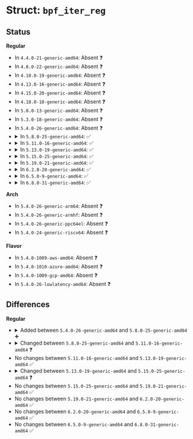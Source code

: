# Struct: <code>bpf_iter_reg</code>

## Status
<b>Regular</b>
<ul>
<li>
In <code>4.4.0-21-generic-amd64</code>: Absent ❓
</li>
<li>
In <code>4.8.0-22-generic-amd64</code>: Absent ❓
</li>
<li>
In <code>4.10.0-19-generic-amd64</code>: Absent ❓
</li>
<li>
In <code>4.13.0-16-generic-amd64</code>: Absent ❓
</li>
<li>
In <code>4.15.0-20-generic-amd64</code>: Absent ❓
</li>
<li>
In <code>4.18.0-10-generic-amd64</code>: Absent ❓
</li>
<li>
In <code>5.0.0-13-generic-amd64</code>: Absent ❓
</li>
<li>
In <code>5.3.0-18-generic-amd64</code>: Absent ❓
</li>
<li>
In <code>5.4.0-26-generic-amd64</code>: Absent ❓
</li>
<li>
<details>
<summary>In <code>5.8.0-25-generic-amd64</code>: ✅</summary>

```c
struct bpf_iter_reg {
    const char * target;
    const struct seq_operations * seq_ops;
    bpf_iter_init_seq_priv_t init_seq_private;
    bpf_iter_fini_seq_priv_t fini_seq_private;
    u32 seq_priv_size;
    u32 ctx_arg_info_size;
    struct bpf_ctx_arg_aux[2] ctx_arg_info;
}
```
</details>
</li>
<li>
<details>
<summary>In <code>5.11.0-16-generic-amd64</code>: ✅</summary>

```c
struct bpf_iter_reg {
    const char * target;
    bpf_iter_attach_target_t attach_target;
    bpf_iter_detach_target_t detach_target;
    bpf_iter_show_fdinfo_t show_fdinfo;
    bpf_iter_fill_link_info_t fill_link_info;
    u32 ctx_arg_info_size;
    u32 feature;
    struct bpf_ctx_arg_aux[2] ctx_arg_info;
    const struct bpf_iter_seq_info * seq_info;
}
```
</details>
</li>
<li>
<details>
<summary>In <code>5.13.0-19-generic-amd64</code>: ✅</summary>

```c
struct bpf_iter_reg {
    const char * target;
    bpf_iter_attach_target_t attach_target;
    bpf_iter_detach_target_t detach_target;
    bpf_iter_show_fdinfo_t show_fdinfo;
    bpf_iter_fill_link_info_t fill_link_info;
    u32 ctx_arg_info_size;
    u32 feature;
    struct bpf_ctx_arg_aux[2] ctx_arg_info;
    const struct bpf_iter_seq_info * seq_info;
}
```
</details>
</li>
<li>
<details>
<summary>In <code>5.15.0-25-generic-amd64</code>: ✅</summary>

```c
struct bpf_iter_reg {
    const char * target;
    bpf_iter_attach_target_t attach_target;
    bpf_iter_detach_target_t detach_target;
    bpf_iter_show_fdinfo_t show_fdinfo;
    bpf_iter_fill_link_info_t fill_link_info;
    bpf_iter_get_func_proto_t get_func_proto;
    u32 ctx_arg_info_size;
    u32 feature;
    struct bpf_ctx_arg_aux[2] ctx_arg_info;
    const struct bpf_iter_seq_info * seq_info;
}
```
</details>
</li>
<li>
<details>
<summary>In <code>5.19.0-21-generic-amd64</code>: ✅</summary>

```c
struct bpf_iter_reg {
    const char * target;
    bpf_iter_attach_target_t attach_target;
    bpf_iter_detach_target_t detach_target;
    bpf_iter_show_fdinfo_t show_fdinfo;
    bpf_iter_fill_link_info_t fill_link_info;
    bpf_iter_get_func_proto_t get_func_proto;
    u32 ctx_arg_info_size;
    u32 feature;
    struct bpf_ctx_arg_aux[2] ctx_arg_info;
    const struct bpf_iter_seq_info * seq_info;
}
```
</details>
</li>
<li>
<details>
<summary>In <code>6.2.0-20-generic-amd64</code>: ✅</summary>

```c
struct bpf_iter_reg {
    const char * target;
    bpf_iter_attach_target_t attach_target;
    bpf_iter_detach_target_t detach_target;
    bpf_iter_show_fdinfo_t show_fdinfo;
    bpf_iter_fill_link_info_t fill_link_info;
    bpf_iter_get_func_proto_t get_func_proto;
    u32 ctx_arg_info_size;
    u32 feature;
    struct bpf_ctx_arg_aux[2] ctx_arg_info;
    const struct bpf_iter_seq_info * seq_info;
}
```
</details>
</li>
<li>
<details>
<summary>In <code>6.5.0-9-generic-amd64</code>: ✅</summary>

```c
struct bpf_iter_reg {
    const char * target;
    bpf_iter_attach_target_t attach_target;
    bpf_iter_detach_target_t detach_target;
    bpf_iter_show_fdinfo_t show_fdinfo;
    bpf_iter_fill_link_info_t fill_link_info;
    bpf_iter_get_func_proto_t get_func_proto;
    u32 ctx_arg_info_size;
    u32 feature;
    struct bpf_ctx_arg_aux[2] ctx_arg_info;
    const struct bpf_iter_seq_info * seq_info;
}
```
</details>
</li>
<li>
<details>
<summary>In <code>6.8.0-31-generic-amd64</code>: ✅</summary>

```c
struct bpf_iter_reg {
    const char * target;
    bpf_iter_attach_target_t attach_target;
    bpf_iter_detach_target_t detach_target;
    bpf_iter_show_fdinfo_t show_fdinfo;
    bpf_iter_fill_link_info_t fill_link_info;
    bpf_iter_get_func_proto_t get_func_proto;
    u32 ctx_arg_info_size;
    u32 feature;
    struct bpf_ctx_arg_aux[2] ctx_arg_info;
    const struct bpf_iter_seq_info * seq_info;
}
```
</details>
</li>
</ul>
<b>Arch</b>
<ul>
<li>
In <code>5.4.0-26-generic-arm64</code>: Absent ❓
</li>
<li>
In <code>5.4.0-26-generic-armhf</code>: Absent ❓
</li>
<li>
In <code>5.4.0-26-generic-ppc64el</code>: Absent ❓
</li>
<li>
In <code>5.4.0-24-generic-riscv64</code>: Absent ❓
</li>
</ul>
<b>Flavor</b>
<ul>
<li>
In <code>5.4.0-1009-aws-amd64</code>: Absent ❓
</li>
<li>
In <code>5.4.0-1010-azure-amd64</code>: Absent ❓
</li>
<li>
In <code>5.4.0-1009-gcp-amd64</code>: Absent ❓
</li>
<li>
In <code>5.4.0-26-lowlatency-amd64</code>: Absent ❓
</li>
</ul>

## Differences
<b>Regular</b>
<ul>
<li>
<details>
<summary>Added between <code>5.4.0-26-generic-amd64</code> and <code>5.8.0-25-generic-amd64</code> ➕</summary>

```c
struct bpf_iter_reg {
    const char * target;
    const struct seq_operations * seq_ops;
    bpf_iter_init_seq_priv_t init_seq_private;
    bpf_iter_fini_seq_priv_t fini_seq_private;
    u32 seq_priv_size;
    u32 ctx_arg_info_size;
    struct bpf_ctx_arg_aux[2] ctx_arg_info;
}
```
</details>
</li>
<li>
<details>
<summary>Changed between <code>5.8.0-25-generic-amd64</code> and <code>5.11.0-16-generic-amd64</code> ❓</summary>
<ul>
<li>
<b>Field added. </b>
<code>bpf_iter_attach_target_t attach_target</code>
</li>
<li>
<b>Field added. </b>
<code>bpf_iter_detach_target_t detach_target</code>
</li>
<li>
<b>Field added. </b>
<code>bpf_iter_show_fdinfo_t show_fdinfo</code>
</li>
<li>
<b>Field added. </b>
<code>bpf_iter_fill_link_info_t fill_link_info</code>
</li>
<li>
<b>Field added. </b>
<code>u32 feature</code>
</li>
<li>
<b>Field added. </b>
<code>const struct bpf_iter_seq_info * seq_info</code>
</li>
<li>
<b>Field removed. </b>
<code>const struct seq_operations * seq_ops</code>
</li>
<li>
<b>Field removed. </b>
<code>bpf_iter_init_seq_priv_t init_seq_private</code>
</li>
<li>
<b>Field removed. </b>
<code>bpf_iter_fini_seq_priv_t fini_seq_private</code>
</li>
<li>
<b>Field removed. </b>
<code>u32 seq_priv_size</code>
</li>
</ul>
</details>
</li>
<li>
No changes between <code>5.11.0-16-generic-amd64</code> and <code>5.13.0-19-generic-amd64</code> ✅
</li>
<li>
<details>
<summary>Changed between <code>5.13.0-19-generic-amd64</code> and <code>5.15.0-25-generic-amd64</code> ❓</summary>
<ul>
<li>
<b>Field added. </b>
<code>bpf_iter_get_func_proto_t get_func_proto</code>
</li>
</ul>
</details>
</li>
<li>
No changes between <code>5.15.0-25-generic-amd64</code> and <code>5.19.0-21-generic-amd64</code> ✅
</li>
<li>
No changes between <code>5.19.0-21-generic-amd64</code> and <code>6.2.0-20-generic-amd64</code> ✅
</li>
<li>
No changes between <code>6.2.0-20-generic-amd64</code> and <code>6.5.0-9-generic-amd64</code> ✅
</li>
<li>
No changes between <code>6.5.0-9-generic-amd64</code> and <code>6.8.0-31-generic-amd64</code> ✅
</li>
</ul>
